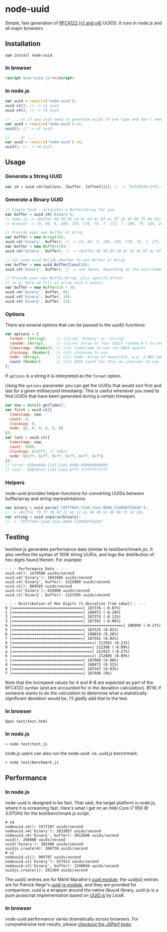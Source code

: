 # node-uuid

Simple, fast generation of [RFC4122 (v1 and v4)](http://www.ietf.org/rfc/rfc4122.txt) UUIDS.  It runs in node.js and all major browsers.

## Installation

    npm install node-uuid

### In browser

```html
<script src="uuid.js"></script>
```

### In node.js

```javascript
var uuid = require('node-uuid');
uuid.v1(); // -> v1 uuid
uuid.v4(); // -> v4 uuid

// ... or if you just need to generate uuids of one type and don't need helpers ...
var uuid = require('node-uuid').v1;
uuid(); // -> v1 uuid

// ... or ...
var uuid = require('node-uuid').v4;
uuid(); // -> v4 uuid
```

## Usage

### Generate a String UUID

```javascript
var id = uuid.v4([options, [buffer, [offset]]]); // -> '92329d39-6f5c-4520-abfc-aab64544e172'
```

### Generate a Binary UUID

```javascript
// Simple form - allocates a Buffer/Array for you
var buffer = uuid.v4('binary');
// node.js -> <Buffer 08 50 05 c8 9c b2 4c 07 ac 07 d1 4f b9 f5 04 51>
// browser -> [8, 80, 5, 200, 156, 178, 76, 7, 172, 7, 209, 79, 185, 245, 4, 81]

// Provide your own Buffer or Array
var buffer = new Array(16);
uuid.v4('binary', buffer); // -> [8, 80, 5, 200, 156, 178, 76, 7, 172, 7, 209, 79, 185, 245, 4, 81]
var buffer = new Buffer(16);
uuid.v4('binary', buffer); // -> <Buffer 08 50 05 c8 9c b2 4c 07 ac 07 d1 4f b9 f5 04 51>

// Let node-uuid decide whether to use Buffer or Array
var buffer = new uuid.BufferClass(16);
uuid.v4('binary', buffer); // -> see above, depending on the environment

// Provide your own Buffer/Array, plus specify offset
// (e.g. here we fill an array with 3 uuids)
var buffer = new Buffer(16 * 3);
uuid.v4('binary', buffer, 0);
uuid.v4('binary', buffer, 16);
uuid.v4('binary', buffer, 32);
```

### Options

There are several options that can be passed to the uuid() functions:

```javascript
var options = {
  format: (String),    // (v1/v4) 'binary' or 'string'
  random: (Array),     // (v1/v4) array of four 32bit random #'s to use instead of rnds
  timestamp: (Number), // (v1) timestamp to use (in UNIX epoch)
  clockseq: (Number),  // (v1) clockseq to use
  node: (Array),       // (v1) node. Array of hexoctets, e.g. a MAC-address
  count (Number)       // (v1) UUID count for this ms-interval to use
};
```

If `options` is a string it is interpreted as the `format` option.

Using the `options` parameter you can get the UUIDs that would sort first and last for a given millisecond timestamp.
This is useful whenever you need to find UUIDs that have been generated during a certain timespan.

```javascript
var now = Date().getTime();
var first = uuid.v1({
  timestamp: now,
  count: 0,
  clockseq: 0,
  node: [0, 0, 0, 0, 0, 0]
});
var last = uuid.v1({
  timestamp: now,
  count: 9999,
  clockseq: 0x3fff, // 14bit
  node: [0xff, 0xff, 0xff, 0xff, 0xff, 0xff]
});
// first: 038ee0a0-11df-11e1-8000-000000000000
// last:  038f07af-11df-11e1-bfff-ffffffffffff
```

### Helpers

node-uuid provides helper-functions for converting UUIDs between buffer/array and string representations:

```javascript
var binary = uuid.parse('797ff043-11eb-11e1-80d6-510998755d10');
// -> <Buffer 79 7f f0 43 11 eb 11 e1 80 d6 51 09 98 75 5d 10>
var string = uuid.unparse(binary);
// -> '797ff043-11eb-11e1-80d6-510998755d10'
```


## Testing

test/test.js generates performance data (similar to test/benchmark.js). It also verifies the syntax of 100K string UUIDs, and logs the distribution of hex digits found therein.  For example:

    - - - Performance Data - - -
    uuid.v4(): 1470588 uuids/second
    uuid.v4('binary'): 1041666 uuids/second
    uuid.v4('binary', buffer): 3125000 uuids/second
    uuid.v1(): 869565 uuids/second
    uuid.v1('binary'): 625000 uuids/second
    uuid.v1('binary', buffer): 1123595 uuids/second

    - - - Distribution of Hex Digits (% deviation from ideal) - - -
    0 |================================| 187378 (-0.07%)
    1 |================================| 186972 (-0.28%)
    2 |================================| 187274 (-0.12%)
    3 |================================| 187392 (-0.06%)
    4 |==================================================| 286998 (-0.17%)
    5 |================================| 187525 (0.01%)
    6 |================================| 188019 (0.28%)
    7 |================================| 187541 (0.02%)
    8 |=====================================| 212941 (0.21%)
    9 |====================================| 212308 (-0.09%)
    a |====================================| 211923 (-0.27%)
    b |=====================================| 212605 (0.05%)
    c |================================| 187608 (0.06%)
    d |================================| 188473 (0.52%)
    e |================================| 187547 (0.03%)
    f |================================| 187496 (0%)

Note that the increased values for 4 and 8-B are expected as part of the RFC4122 syntax (and are accounted for in the deviation calculation). BTW, if someone wants to do the calculation to determine what a statistically significant deviation would be, I'll gladly add that to the test.

### In browser

    Open test/test.html

### In node.js

    > node test/test.js

node.js users can also run the node-uuid .vs. uuid.js benchmark:

    > node test/benchmark.js

## Performance

### In node.js

node-uuid is designed to be fast.  That said, the target platform is node.js, where it is screaming fast.  Here's what I get on an Intel Core i7 950 @ 3.07GHz for the test/benchmark.js script:

    # v4
    nodeuuid.v4(): 1577287 uuids/second
    nodeuuid.v4('binary'): 1033057 uuids/second
    nodeuuid.v4('binary', buffer): 3012048 uuids/second
    uuid(): 266808 uuids/second
    uuid('binary'): 302480 uuids/second
    uuidjs.create(4): 360750 uuids/second
    # v1
    nodeuuid.v1(): 905797 uuids/second
    nodeuuid.v1('binary'): 557413 uuids/second
    nodeuuid.v1('binary', buffer): 1240694 uuids/second
    uuidjs.create(1): 201369 uuids/second

The uuid() entries are for Nikhil Marathe's [uuid module](https://bitbucket.org/nikhilm/uuidjs), the uuidjs() entries are for Patrick Negri's [uuid-js module](https://github.com/pnegri/uuid-js), and they are provided for comparison. uuid is a wrapper around the native libuuid library, uuid-js is a pure javascript implementation based on [UUID.js](https://github.com/LiosK/UUID.js) by LiosK.

### In browser

node-uuid performance varies dramatically across browsers.  For comprehensive test results, please [checkout the JSPerf tests](http://jsperf.com/node-uuid-performance).
